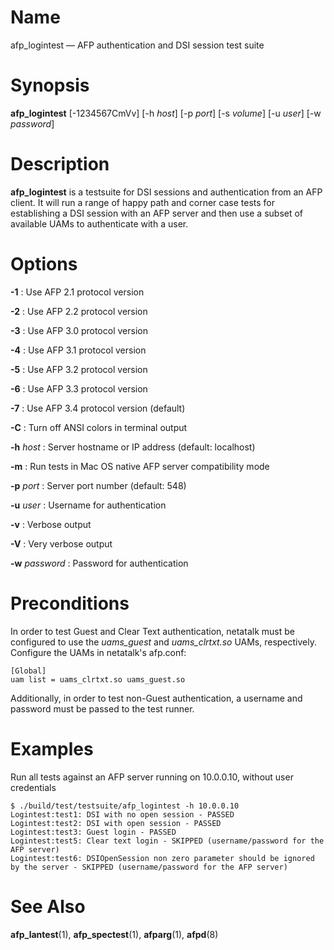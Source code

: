 # Name

afp_logintest — AFP authentication and DSI session test suite

# Synopsis

**afp_logintest** [-1234567CmVv] [-h *host*] [-p *port*] [-s *volume*] [-u *user*] [-w *password*]

# Description

**afp_logintest** is a testsuite for DSI sessions and authentication from an AFP client.
It will run a range of happy path and corner case tests for establishing a DSI session
with an AFP server and then use a subset of available UAMs to authenticate with a user.

# Options

**-1**
: Use AFP 2.1 protocol version

**-2**
: Use AFP 2.2 protocol version

**-3**
: Use AFP 3.0 protocol version

**-4**
: Use AFP 3.1 protocol version

**-5**
: Use AFP 3.2 protocol version

**-6**
: Use AFP 3.3 protocol version

**-7**
: Use AFP 3.4 protocol version (default)

**-C**
: Turn off ANSI colors in terminal output

**-h** *host*
: Server hostname or IP address (default: localhost)

**-m**
: Run tests in Mac OS native AFP server compatibility mode

**-p** *port*
: Server port number (default: 548)

**-u** *user*
: Username for authentication

**-v**
: Verbose output

**-V**
: Very verbose output

**-w** *password*
: Password for authentication

# Preconditions

In order to test Guest and Clear Text authentication, netatalk must be configured to use
the *uams_guest* and *uams_clrtxt.so* UAMs, respectively.
Configure the UAMs in netatalk's afp.conf:

    [Global]
    uam list = uams_clrtxt.so uams_guest.so

Additionally, in order to test non-Guest authentication, a username and password must be passed to the test runner.

# Examples

Run all tests against an AFP server running on 10.0.0.10, without user credentials

    $ ./build/test/testsuite/afp_logintest -h 10.0.0.10
    Logintest:test1: DSI with no open session - PASSED
    Logintest:test2: DSI with open session - PASSED
    Logintest:test3: Guest login - PASSED
    Logintest:test5: Clear text login - SKIPPED (username/password for the AFP server)
    Logintest:test6: DSIOpenSession non zero parameter should be ignored by the server - SKIPPED (username/password for the AFP server)

# See Also

**afp_lantest**(1), **afp_spectest**(1), **afparg**(1), **afpd**(8)
